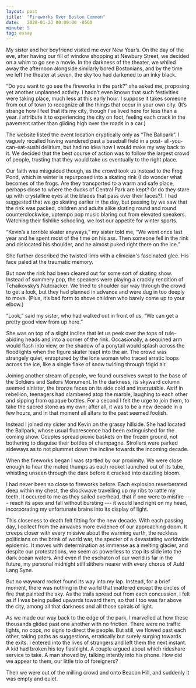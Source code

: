 ```yaml
---
layout: post
title:  "Fireworks Over Boston Common"
date:   2020-01-23 00:00:00 -0500
minute: 5
tag: essay
---
```


My sister and her boyfriend visited me over New Year’s. On the day of the eve, after having our fill of window shopping at Newbury Street, we decided on a whim to go see a movie. In the darkness of the theater, we whiled away the afternoon alongside similarly bored Bostonians, and by the time we left the theater at seven, the sky too had darkened to an inky black. 

“Do you want to go see the fireworks in the park?” she asked me, proposing yet another unplanned activity. I hadn’t even known that such festivities were taking place, much less at this early hour. I suppose it takes someone from out of town to recognize all the things that occur in your own city. (It’s strange how I feel that it’s my city, though I’ve lived here for less than a year. I attribute it to experiencing the city on foot, feeling each crack in the pavement rather than gliding high over the roads in a car.)

The website listed the event location cryptically only as “The Ballpark”. I vaguely recalled having wandered past a baseball field in a post- all-you-can-eat-sushi delirium, but had no idea how I would make my way back to it. We decided that the best course of action was to follow the largest crowd of people, trusting that they would take us eventually to the right place.

Our faith was misguided though, as the crowd took us instead to the Frog Pond, which in winter is repurposed into a skating rink (I do wonder what becomes of the frogs. Are they transported to a warm and safe place, perhaps close to where the ducks of Central Park are kept? Or do they stare up with crystalline eyes at the blades that pass over their faces?). I had suggested that we go skating earlier in the day, but passing by we saw that the rink was packed, children and adults alike skating round and round counterclockwise, uptempo pop music blaring out from elevated speakers. Watching their fishlike schooling, we lost our appetite for winter sports. 

“Kevin’s a terrible skater anyways,” my sister told me, “We went once last year and he spent most of the time on his ass. Then someone fell in the rink and dislocated his shoulder, and he almost puked right there on the ice.”

She further described the twisted limb with a clinician's fascinated glee. His face paled at the traumatic memory. 

But now the rink had been cleared out for some sort of skating show. Instead of summery pop, the speakers were playing a crackly rendition of Tchaikovsky’s Nutcracker. We tried to shoulder our way through the crowd to get a look, but they had planned in advance and were dug in too deeply to move. (Plus, it’s bad form to shove children who barely come up to your elbow.)

“Look,” said my sister, who had walked out in front of us, “We can get a pretty good view from up here.”

She was on top of a slight incline that let us peek over the tops of rule-abiding heads and into a corner of the rink. Occasionally, a sequined arm would flash into view, or the shadow of a ponytail would splash across the floodlights when the figure skater leapt into the air. The crowd was strangely quiet, enraptured by the lone woman who traced erratic loops across the ice, like a single flake of snow twirling through frigid air.

Joining another stream of people, we found ourselves swept to the base of the Soldiers and Sailors Monument. In the darkness, its skyward column seemed sinister, the bronze faces on its side cold and inscrutable. As if in rebellion, teenagers had clambered atop the marble, laughing to each other and sipping from opaque bottles. For a second I felt the urge to join them, to take the sacred stone as my own; after all, it was to be a new decade in a few hours, and in that moment all altars to the past seemed foolish. 

Instead I joined my sister and Kevin on the grassy hillside. She had located the Ballpark, whose usual fluorescence had been extinguished for the coming show. Couples spread picnic baskets on the frozen ground, not bothering to disguise their bottles of champagne. Strollers were parked sideways as to not plummet down the incline towards the incoming decade. 

When the fireworks began I was startled by our proximity. We were close enough to hear the muted thumps as each rocket launched out of its tube, whistling unseen through the dark before it cracked into dazzling bloom. 

I had never been so close to fireworks before.  Each explosion reverberated deep within my chest, the shockwave travelling up my ribs to rattle my teeth. It occured to me as they sailed overhead, that if one were to misfire --- reach its apex and fall without bursting --- it would land right on my head, incorporating my unfortunate brains into its display of light. 

This closeness to death felt fitting for the new decade. With each passing day, I collect from the airwaves more evidence of our approaching doom. It creeps closer with every missive about the warming earth, the reckless politicians on the brink of world war, the specter of a devastating worldwide epidemic. It moves with determination as immense as a melting glacier, and despite our protestations, we seem as powerless to stop its slide into the dark ocean waters. And even if the eschaton of our world is far in the future, my personal midnight still slithers nearer with every chorus of Auld Lang Syne. 

But no wayward rocket found its way into my lap. Instead, for a brief moment, there was nothing in the world that mattered except the circles of fire that painted the sky. As the trails spread out from each concussion, I felt as if I was being pulled upwards toward them, so that I too was far above the city, among all that darkness and all those spirals of light. 

As we made our way back to the edge of the park, I marvelled at how these thousands glided past one another with no friction. There were no traffic lights, no cops, no signs to direct the people. But still, we flowed past each other, taking paths as suggestions, erratically but surely surging towards the exits. I entered into the lives of strangers and left them the next instant. A kid had broken his toy flashlight. A couple argued about which rideshare service to take. A man shoved by, talking intently into his phone. How did we appear to them, our little trio of foreigners?

Then we were out of the milling crowd and onto Beacon Hill, and suddenly it was empty and quiet. 
